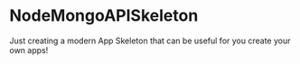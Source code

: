 # NodeMongoAPISkeleton
Just creating a modern App Skeleton that can be useful for you create  your own apps!
    